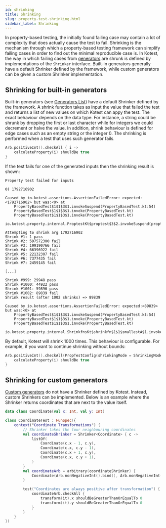 ```yaml
---
id: shrinking
title: Shrinking
slug: property-test-shrinking.html
sidebar_label: Shrinking
---
```


In property-based testing, the initially found failing case may contain a lot of complexity that does actually cause the test to fail.
Shrinking is the mechanism through which a property-based testing framework can simplify failing cases in order to find out the minimal reproducible case is.
In Kotest, the way in which failing cases from [generators](gens.md) are shrunk is defined by implementations of the `Shrinker` interface.
Built-in generators generally have a default Shrinker defined by the framework, while custom generators can be given a custom Shrinker implementation.

## Shrinking for built-in generators
Built-in generators (see [Generators List](genslist.md)) have a default Shrinker defined by the framework.
A shrink function takes as input the value that failed the test and returns a list of new values on which Kotest can appy the test.
The exact behaviour depends on the data type.
For instance, a string could be shrunk by dropping the first or last character while for integers we could decrement or halve the value.
In addition, shrink behaviour is defined for edge cases such as an empty string or the integer 0.
The shrinking is performed when a test that uses such generator fails.

```kotlin
Arb.positiveInt().checkAll { i ->
    calculateProperty(i) shouldBe true
}
```

If the test fails for one of the generated inputs then the shrinking result is shown:

```
Property test failed for inputs

0) 1792716902

Caused by io.kotest.assertions.AssertionFailedError: expected:<1792716902> but was:<0> at
	PropertyBasedTest$1$1$3$1.invokeSuspend(PropertyBasedTest.kt:54)
	PropertyBasedTest$1$1$3$1.invoke(PropertyBasedTest.kt)
	PropertyBasedTest$1$1$3$1.invoke(PropertyBasedTest.kt)
	io.kotest.property.internal.ProptestKt$proptest$3$2.invokeSuspend(proptest.kt:45)

Attempting to shrink arg 1792716902
Shrink #1: 1 pass
Shrink #2: 597572300 fail
Shrink #3: 199190766 fail
Shrink #4: 66396922 fail
Shrink #5: 22132307 fail
Shrink #6: 7377435 fail
Shrink #7: 2459145 fail

[...]

Shrink #999: 29948 pass
Shrink #1000: 44922 pass
Shrink #1001: 59896 pass
Shrink #1002: 89839 fail
Shrink result (after 1002 shrinks) => 89839

Caused by io.kotest.assertions.AssertionFailedError: expected:<89839> but was:<0> at
	PropertyBasedTest$1$1$3$1.invokeSuspend(PropertyBasedTest.kt:54)
	PropertyBasedTest$1$1$3$1.invoke(PropertyBasedTest.kt)
	PropertyBasedTest$1$1$3$1.invoke(PropertyBasedTest.kt)
	io.kotest.property.internal.ShrinkfnsKt$shrinkfn$1$1$smallestA$1.invokeSuspend(shrinkfns.kt:19)
```

By default, Kotest will shrink 1000 times. This behaviour is configurable.
For example, if you want to continue shrinking without bounds:

```kotlin
Arb.positiveInt().checkAll(PropTestConfig(shrinkingMode = ShrinkingMode.Unbounded)) { i ->
    calculateProperty(i) shouldBe true
}
```

## Shrinking for custom generators
[Custom generators](customgens.md) do not have a Shrinker defined by Kotest.
Instead, custom Shrinkers can be implemented.
Below is an example where the Shrinker returns coordinates that are next to the value itself.

```kotlin
data class Coordinate(val x: Int, val y: Int)

class CoordinateTest : FunSpec({
    context("Coordinate Transformations") {
        // Shrinker takes the four neighbouring coordinates
        val coordinateShrinker = Shrinker<Coordinate> { c ->
            listOf(
                Coordinate(c.x - 1, c.y),
                Coordinate(c.x, c.y - 1),
                Coordinate(c.x + 1, c.y),
                Coordinate(c.x, c.y + 1),
            )
        }
        val coordinateArb = arbitrary(coordinateShrinker) {
            Coordinate(Arb.nonNegativeInt().bind(), Arb.nonNegativeInt().bind())
        }

        test("Coordinates are always positive after transformation") {
            coordinateArb.checkAll {
                transform(it).x shouldBeGreaterThanOrEqualTo 0
                transform(it).y shouldBeGreaterThanOrEqualTo 0
            }
        }
    }
})
```
